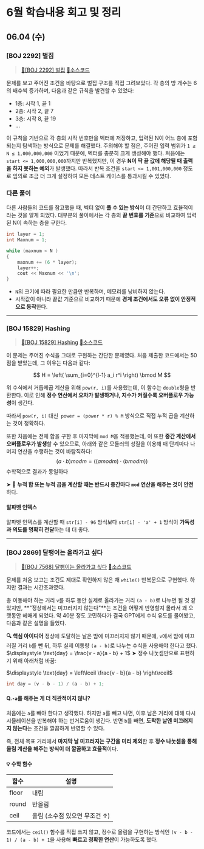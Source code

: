 # 6월 학습내용 회고 및 정리

## 06.04 (수)
### [BOJ 2292] 벌집
> [🔗[BOJ 2292] 벌집](https://www.acmicpc.net/problem/2292)
> [📑소스코드](./06-04/BOJ%2292.cpp)


문제를 보고 주어진 조건을 바탕으로 벌집 구조를 직접 그려보았다.
각 층의 방 개수는 6의 배수씩 증가하며, 다음과 같은 규칙을 발견할 수 있었다:
- 1층: 시작 1, 끝 1
- 2층: 시작 2, 끝 7
- 3층: 시작 8, 끝 19
- ...

이 규칙을 기반으로 각 층의 시작 번호만을 벡터에 저장하고, 입력된 N이 어느 층에 포함되는지 탐색하는 방식으로 문제를 해결했다.
주의해야 할 점은, 주어진 입력 범위가 `1 ≤ N ≤ 1,000,000,000` 이었기 때문에, 벡터를 충분히 크게 생성해야 했다.
처음에는 `start <= 1,000,000,000`까지만 반복했지만, 이 경우 **N이 딱 끝 값에 해당될 때 출력을 하지 못하는 예외**가 발생했다.
따라서 반복 조건을 `start <= 1,001,000,000` 정도로 임의로 조금 더 크게 설정하여 모든 테스트 케이스를 통과시킬 수 있었다.

### 다른 풀이
다른 사람들의 코드를 참고했을 때, 벡터 없이 **풀 수 있는 방식**이 더 간단하고 효율적이라는 것을 알게 되었다.
대부분의 풀이에서는 각 층의 **끝 번호를 기준**으로 비교하여 입력된 N이 속하는 층을 구한다.

```cpp
int layer = 1;
int Maxnum = 1;

while (maxnum < N )
{
    maxnum += (6 * layer);
    layer++;
    cout << Maxnum << '\n';
}
```
- `N`의 크기에 따라 필요한 만큼만 반복하며, 메모리를 낭비하지 않는다.
- 시작값이 아니라 끝값 기준으로 비교하기 때문에 **경계 조건에서도 오류 없이 안정적으로 동작**한다.

---

### [BOJ 15829] Hashing

> [🔗[BOJ 15829] Hashing](https://www.acmicpc.net/problem/15829)
> [📑소스코드](./06-04/BOJ%15829.cpp)

이 문제는 주어진 수식을 그대로 구현하는 간단한 문제였다.
처음 제출한 코드에서는 50점을 받았는데, 그 이유는 다음과 같다:

$$
H = \left( \sum_{i=0}^{l-1} a_i r^i \right) \bmod M
$$

위 수식에서 거듭제곱 계산을 위해 `pow(r, i)`를 사용했는데, 이 함수는 `double`형을 반환한다.
이로 인해 **정수 연산에서 오차가 발생하거나, 지수가 커질수록 오버플로우 가능성**이 생긴다.

따라서 `pow(r, i)` 대신` power = (power * r) % M` 방식으로 직접 누적 곱을 계산하는 것이 정확하다.

또한 처음에는 전체 합을 구한 후 마지막에 `mod M`을 적용했는데,
이 또한 **중간 계산에서 오버플로우가 발생**할 수 있으므로, 아래와 같은 모듈러의 성질을 이용해 매 단계마다 나머지 연산을 수행하는 것이 바람직하다:
$$(a⋅b) mod m=((a mod m)⋅(b mod m))
$$ 수학적으로 결과가 동일하다


➤ 🧠 **누적 합 또는 누적 곱을 계산할 때는 반드시 중간마다 `mod` 연산을 해주는 것이 안전**하다.

#### **알파벳 인덱스**
알파벳 인덱스를 계산할 때 `str[i] - 96` 방식보다 `str[i] - 'a' + 1` 방식이
**가독성과 의도를 명확히 전달**하는 데 더 좋다.

---

### [BOJ 2869] 달팽이는 올라가고 싶다

> [🔗[BOJ 7568] 달팽이는 올라가고 싶다](https://www.acmicpc.net/problem/2869)
> [📑소스코드](./06-04/BOJ%2869.cpp)

문제를 처음 보고는 조건도 제대로 확인하지 않은 채 `while()` 반복문으로 구현했다. 하지만 결과는 시간초과였다.

총 이동해야 하는 거리 `v`를 하루 동안 실제로 올라가는 거리 `(a - b)`로 나누면 될 것 같았지만,
**"정상에서는 미끄러지지 않는다"**는 조건을 어떻게 반영할지 몰라서 꽤 오랫동안 헤매게 되었다.
약 40분 정도 고민하다가 결국 GPT에게 수식 유도를 물어봤고, 다음과 같은 설명을 들었다.

**🔍 핵심 아이디어**
정상에 도달하는 날은 밤에 미끄러지지 않기 때문에,
`v`에서 밤에 미끄러질 거리 `b`를 뺀 뒤, 하루 실제 이동량 `(a - b)`로 나누는 수식을 사용해야 한다고 했다.
$\displaystyle \text{day} = \frac{v - a}{a - b} + 1$
➤ 정수 나눗셈만으로 표현하기 위해 아래처럼 바꿈:

$\displaystyle \text{day} = \left\lceil \frac{v - b}{a - b} \right\rceil$

```cpp
int day = (v - b - 1) / (a - b) + 1;
```





#### Q.`-a`를 해주는 게 더 직관적이지 않나?
처음에는 `a`를 빼야 한다고 생각했다.
하지만 `a`를 빼고 나면, 이후 남은 거리에 대해 다시 시뮬레이션을 반복해야 하는 번거로움이 생긴다.
반면 `b`를 빼면, **도착한 날엔 미끄러지지 않는다**는 조건을 깔끔하게 반영할 수 있다.

즉, 전체 목표 거리에서 **마지막 날 미끄러지는 구간을 미리 제외**한 후
**정수 나눗셈을 통해 올림 계산을 해주는 방식이 더 깔끔하고 효율적**이다.

#### 💡 수학 함수
| 함수    | 설명                 |
| ----- | ------------------ |
| floor | 내림                 |
| round | 반올림                |
| ceil  | 올림 (소수점 있으면 무조건 ↑) |

코드에서는 `ceil()` 함수를 직접 쓰지 않고, 정수로 올림을 구현하는 방식인
`(v - b - 1) / (a - b) + 1`을 사용해 **빠르고 정확한 연산**이 가능하도록 했다.
